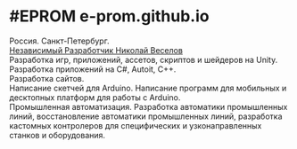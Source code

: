 # #EPROM e-prom.github.io

Россия. Санкт-Петербург.<br>
<a href="https://nvjob.github.io/" target="_blank">Независимый Разработчик Николай Веселов</a>
<br>
Разработка игр, приложений, ассетов, скриптов и шейдеров на Unity.<br>
Разработка приложений на C#, Autoit, C++.<br>
Разработка сайтов.<br>
Написание скетчей для Arduino. Написание программ для мобильных и десктопных платформ для работы с Arduino.<br>
Промышленная автоматизация. Разработка автоматики промышленных линий, восстановление автоматики промышленных линий, разработка кастомных контролеров для специфических и узконаправленных станков и оборудования.

